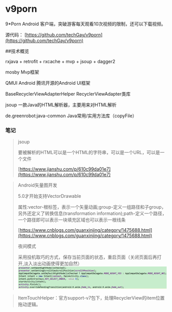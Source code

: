 # v9porn

9*Porn Android 客户端，突破游客每天观看10次视频的限制，还可以下载视频。

源代码： [https://github.com/techGay/v9porn](https://github.com/techGay/v9porn)

##技术概览

rxjava + retrofit + rxcache + mvp + jsoup + dagger2

mosby Mvp框架

QMUI Android 腾讯开源的Android UI框架

BaseRecyclerViewAdapterHelper RecyclerViewAdapter类库

jsoup 一款Java的HTML解析器，主要用来对HTML解析

de.greenrobot:java-common Java常用/实用方法库（copyFile）



### 笔记
> jsoup 
> 	
> 要被解析的HTML可以是一个HTML的字符串，可以是一个URL，可以是一个文件
> 
> [https://www.jianshu.com/p/610c99da01e7](https://www.jianshu.com/p/610c99da01e7)

> Android矢量图开发
> 
> 5.0才开始支持VectorDrawable
> 	
> 属性:vector-根标签，表示一个矢量动画;group-定义一组路径和子group，另外还定义了转换信息(transformation information);path-定义一个路径，一个路径即可以表示一块填充区域也可以表示一根线条
> 
> [https://www.cnblogs.com/guanxinjing/category/1475688.html](https://www.cnblogs.com/guanxinjing/category/1475688.html)
> 
> 夜间模式
> 
> 采用投机取巧的方式，保存当前页面的状态，重启页面（关闭页面后再打开,淡入淡出动画使得更加自然）
![screenshot1](./images/screenshot1.png)

> ItemTouchHelper：官方support-v7包下，处理RecyclerView的item位置拖动逻辑。